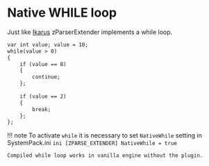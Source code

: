 # Native WHILE loop
Just like [Ikarus](../../../../notready.md) zParserExtender implements a while loop.

```dae
var int value; value = 10;
while(value > 0)
{
    if (value == 8)
    {
        continue;
    };
 
    if (value == 2)
    {
        break;
    };
};
```
!!! note
    To activate `while` it is necessary to set `NativeWhile` setting in SystemPack.ini
    ```ini
    [ZPARSE_EXTENDER]
    NativeWhile = true
    ```
    
    Compiled while loop works in vanilla engine without the plugin.
